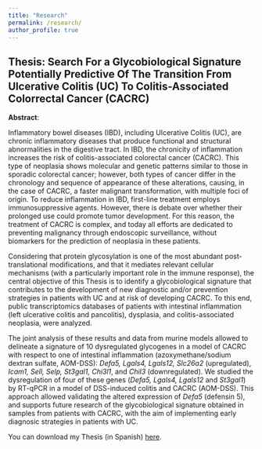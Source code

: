```yaml
---
title: "Research"
permalink: /research/
author_profile: true
---
```


## Thesis: Search For a Glycobiological Signature Potentially Predictive Of The Transition From Ulcerative Colitis (UC) To Colitis-Associated Colorrectal Cancer (CACRC)

**Abstract**:

Inflammatory bowel diseases (IBD), including Ulcerative Colitis (UC), are chronic inflammatory diseases that produce functional and structural abnormalities in the digestive tract. In IBD, the chronicity of inflammation increases the risk of colitis-associated colorectal cancer (CACRC). This type of neoplasia shows molecular and genetic patterns similar to those in sporadic colorectal cancer; however, both types of cancer differ in the chronology and sequence of appearance of these alterations, causing, in the case of CACRC, a faster malignant transformation, with multiple foci of origin. To reduce inflammation in IBD, first-line treatment employs immunosuppressive agents. However, there is debate over whether their prolonged use could promote tumor development. For this reason, the treatment of CACRC is complex, and today all efforts are dedicated to preventing malignancy through endoscopic surveillance, without biomarkers for the prediction of neoplasia in these patients.

Considering that protein glycosylation is one of the most abundant post-translational modifications, and that it mediates relevant cellular mechanisms (with a particularly important role in the immune response), the central objective of this Thesis is to identify a glycobiological signature that contributes to the development of new diagnostic and/or prevention strategies in patients with UC and at risk of developing CACRC. To this end, public transcriptomics databases of patients with intestinal inflammation (left ulcerative colitis and pancolitis), dysplasia, and colitis-associated neoplasia, were analyzed.

The joint analysis of these results and data from murine models allowed to delineate a signature of 10 dysregulated glycogenes in a model of CACRC with respect to one of intestinal inflammation (azoxymethane/sodium dextran sulfate, AOM-DSS): *Defa5, Lgals4, Lgals12, Slc26a2* (upregulated), *Icam1, Sell, Selp, St3gal1, Chi3l1*, and *Chil3* (downregulated). We studied the dysregulation of four of these genes (*Defa5, Lgals4, Lgals12* and *St3gal1*) by RT-qPCR in a model of DSS-induced colitis and CACRC (AOM-DSS). This approach allowed validating the altered expression of *Defa5* (defensin 5), and supports future research of the glycobiological signature obtained in samples from patients with CACRC, with the aim of implementing early diagnosic strategies in patients with UC.

You can download my Thesis (in Spanish) <a href="/files/Castelli_PFI_BIO2025.pdf" download = "Lucia_Castelli_Thesis">here</a>.
